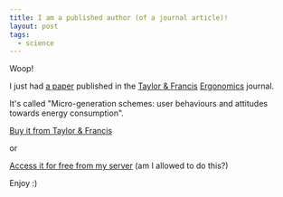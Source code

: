 ```yaml
---
title: I am a published author (of a journal article)!
layout: post
tags:
  - science
---
```

 
<p>Woop!</p>&#13;
<p>I just had <a href="http://www.tandfonline.com/doi/abs/10.1080/00140139.2012.723140">a paper</a> published in the <a href="http://www.tandfonline.com/">Taylor &amp; Francis</a> <a href="http://www.tandfonline.com/loi/terg20">Ergonomics</a> journal.</p>&#13;
<p>It's called "Micro-generation schemes: user behaviours and attitudes towards energy consumption".</p>&#13;
<p><a href="http://www.tandfonline.com/doi/pdf/10.1080/00140139.2012.723140">Buy it from Taylor &amp; Francis</a></p>&#13;
<p>or</p>&#13;
<p><a href="http://resources.robinwinslow.co.uk/documents/StedmonWinslowLangley.pdf">Access it for free from my server</a> (am I allowed to do this?)</p>&#13;
<p>Enjoy :)</p> 
